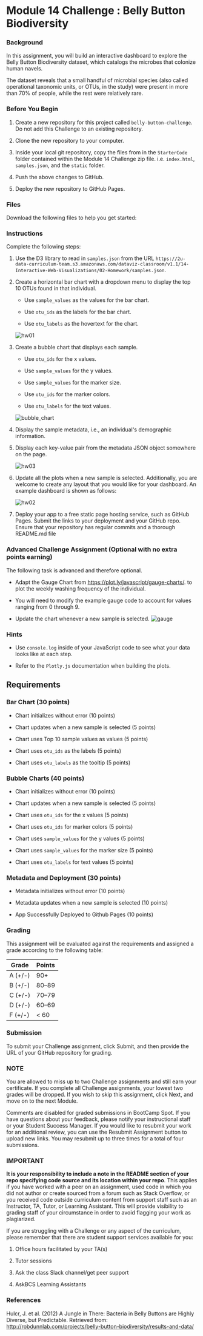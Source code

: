 # Module 14 Challenge : Belly Button Biodiversity

### Background
In this assignment, you will build an interactive dashboard to explore the Belly Button Biodiversity dataset, which catalogs the microbes that colonize human navels.

The dataset reveals that a small handful of microbial species (also called operational taxonomic units, or OTUs, in the study) were present in more than 70% of people, while the rest were relatively rare.

### Before You Begin
1. Create a new repository for this project called `belly-button-challenge`. Do not add this Challenge to an existing repository.

2. Clone the new repository to your computer.

3. Inside your local git repository, copy the files from in the `StarterCode` folder contained within the Module 14 Challenge zip file. i.e. `index.html`, `samples.json`, and the `static` folder.

4. Push the above changes to GitHub.

5. Deploy the new repository to GitHub Pages.

### Files
Download the following files to help you get started:


### Instructions
Complete the following steps:

1. Use the D3 library to read in `samples.json` from the URL `https://2u-data-curriculum-team.s3.amazonaws.com/dataviz-classroom/v1.1/14-Interactive-Web-Visualizations/02-Homework/samples.json`.

2. Create a horizontal bar chart with a dropdown menu to display the top 10 OTUs found in that individual.

    * Use `sample_values` as the values for the bar chart.

    * Use `otu_ids` as the labels for the bar chart.

    * Use `otu_labels` as the hovertext for the chart.
    
    ![hw01](https://user-images.githubusercontent.com/119828470/230230914-38daad00-8a62-4f6e-b250-aceff4a858c4.jpg)

3. Create a bubble chart that displays each sample.

    * Use `otu_ids` for the x values.

    * Use `sample_values` for the y values.

    * Use `sample_values` for the marker size.

    * Use `otu_ids` for the marker colors.

    * Use `otu_labels` for the text values.
    
    ![bubble_chart](https://user-images.githubusercontent.com/119828470/230231143-70720b75-5c9b-4c72-ae0f-190cad707a06.jpg)

4. Display the sample metadata, i.e., an individual's demographic information.

5. Display each key-value pair from the metadata JSON object somewhere on the page.

    ![hw03](https://user-images.githubusercontent.com/119828470/230231216-fe503b01-511e-421d-aba3-f9007d29d1ac.jpg)

6. Update all the plots when a new sample is selected. Additionally, you are welcome to create any layout that you would like for your dashboard. An example dashboard is shown as follows:

    ![hw02](https://user-images.githubusercontent.com/119828470/230231357-ce5c0a6a-825f-48d2-8136-0f27ac878448.jpg)
   
7. Deploy your app to a free static page hosting service, such as GitHub Pages. Submit the links to your deployment and your GitHub repo. Ensure that your repository has regular commits and a thorough README.md file

### Advanced Challenge Assignment (Optional with no extra points earning)
The following task is advanced and therefore optional.

  * Adapt the Gauge Chart from https://plot.ly/javascript/gauge-charts/. to plot the weekly washing frequency of the individual.

  * You will need to modify the example gauge code to account for values ranging from 0 through 9.

  * Update the chart whenever a new sample is selected.
  ![gauge](https://user-images.githubusercontent.com/119828470/230231532-47fb9810-8bad-4be8-b513-70f59f958757.jpg)

### Hints
  * Use `console.log` inside of your JavaScript code to see what your data looks like at each step.

  * Refer to the `Plotly.js` documentation when building the plots.

## Requirements
### Bar Chart (30 points)
  * Chart initializes without error (10 points)

  * Chart updates when a new sample is selected (5 points)

  * Chart uses Top 10 sample values as values (5 points)

  * Chart uses `otu_ids` as the labels (5 points)

  * Chart uses `otu_labels` as the tooltip (5 points)

### Bubble Charts (40 points)
  * Chart initializes without error (10 points)

  * Chart updates when a new sample is selected (5 points)

  * Chart uses `otu_ids` for the x values (5 points)

  * Chart uses `otu_ids` for marker colors (5 points)

  * Chart uses `sample_values` for the y values (5 points)

  * Chart uses `sample_values` for the marker size (5 points)

  * Chart uses `otu_labels` for text values (5 points)

### Metadata and Deployment (30 points)
  * Metadata initializes without error (10 points)

  * Metadata updates when a new sample is selected (10 points)

  * App Successfully Deployed to Github Pages (10 points)

### Grading
This assignment will be evaluated against the requirements and assigned a grade according to the following table:

|Grade|Points|
|-----|------|
|A (+/-)|	90+|
|B (+/-)|	80–89|
|C (+/-)|	70–79|
|D (+/-)|	60–69|
|F (+/-)|	< 60|
### Submission
To submit your Challenge assignment, click Submit, and then provide the URL of your GitHub repository for grading.

### NOTE
You are allowed to miss up to two Challenge assignments and still earn your certificate. If you complete all Challenge assignments, your lowest two grades will be dropped. If you wish to skip this assignment, click Next, and move on to the next Module.

Comments are disabled for graded submissions in BootCamp Spot. If you have questions about your feedback, please notify your instructional staff or your Student Success Manager. If you would like to resubmit your work for an additional review, you can use the Resubmit Assignment button to upload new links. You may resubmit up to three times for a total of four submissions.

### IMPORTANT
**It is your responsibility to include a note in the README section of your repo specifying code source and its location within your repo**. This applies if you have worked with a peer on an assignment, used code in which you did not author or create sourced from a forum such as Stack Overflow, or you received code outside curriculum content from support staff such as an Instructor, TA, Tutor, or Learning Assistant. This will provide visibility to grading staff of your circumstance in order to avoid flagging your work as plagiarized.

If you are struggling with a Challenge or any aspect of the curriculum, please remember that there are student support services available for you:

1. Office hours facilitated by your TA(s)

2. Tutor sessions

3. Ask the class Slack channel/get peer support

4. AskBCS Learning Assistants

### References
Hulcr, J. et al. (2012) A Jungle in There: Bacteria in Belly Buttons are Highly Diverse, but Predictable. Retrieved from: http://robdunnlab.com/projects/belly-button-biodiversity/results-and-data/

